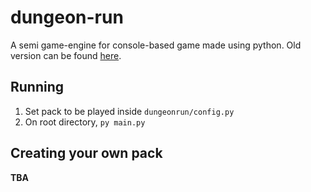 # dungeon-run
A semi game-engine for console-based game made using python. Old version can be found [here](https://github.com/ArnNied/dungeon-run-old).

## Running
1. Set pack to be played inside `dungeonrun/config.py`
2. On root directory, `py main.py`

## Creating your own pack
**TBA**
